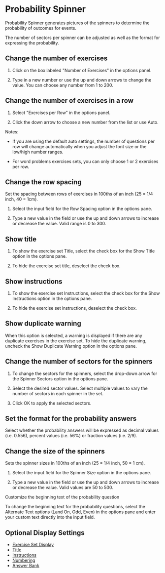 # Probability Spinner

Probability Spinner generates pictures of the spinners to determine the probability of outcomes for events.

The number of sectors per spinner can be adjusted as well as the format for expressing the probability.

## Change the number of exercises

1. Click on the box labeled "Number of Exercises" in the options panel.

2. Type in a new number or use the up and down arrows to change the value. You can choose any number from 1 to 200.

## Change the number of exercises in a row

1. Select "Exercises per Row" in the options panel.

2. Click the down arrow to choose a new number from the list or use Auto.

Notes:

- If you are using the default auto settings, the number of questions per row will change automatically when you adjust the font size or the low/high number ranges.

- For word problems exercises sets, you can only choose 1 or 2 exercises per row.

## Change the row spacing

Set the spacing between rows of exercises in 100ths of an inch (25 = 1/4 inch, 40 = 1cm).

1. Select the input field for the Row Spacing option in the options pane.

2. Type a new value in the field or use the up and down arrows to increase or decrease the value. Valid range is 0 to 300.

## Show title

1. To show the exercise set Title, select the check box for the Show Title option in the options pane.

2. To hide the exercise set title, deselect the check box.

## Show instructions

1. To show the exercise set Instructions, select the check box for the Show Instructions option in the options pane.

2. To hide the exercise set instructions, deselect the check box.

## Show duplicate warning

When this option is selected, a warning is displayed if there are any duplicate exercises in the exercise set. To hide the duplicate warning, uncheck the Show Duplicate Warning option in the options pane.

## Change the number of sectors for the spinners

1. To change the sectors for the spinners, select the drop-down arrow for the Spinner Sectors option in the options pane.

2. Select the desired sector values. Select multiple values to vary the number of sectors in each spinner in the set.

3. Click OK to apply the selected sectors.

## Set the format for the probability answers

Select whether the probability answers will be expressed as decimal values (i.e. 0.556), percent values (i.e. 56%) or fraction values (i.e. 2/9).

## Change the size of the spinners

Sets the spinner sizes in 100ths of an inch (25 = 1/4 inch, 50 = 1 cm).

1. Select the input field for the Spinner Size option in the options pane.

2. Type a new value in the field or use the up and down arrows to increase or decrease the value. Valid values are 50 to 500.

Customize the beginning text of the probability question

To change the beginning text for the probability questions, select the Alternate Text options (Land On, Odd, Even) in the options pane and enter your custom text directly into the input field.

## Optional Display Settings

- [Exercise Set Display](../../options/exercise-set-display-options.md)
- [Title](../../options/title-display-options.md)
- [Instructions](../../options/instructions-display-options.md)
- [Numbering](../../options/numbering-display-options.md)
- [Answer Bank](../../options/answer-bank-display-options.md)
